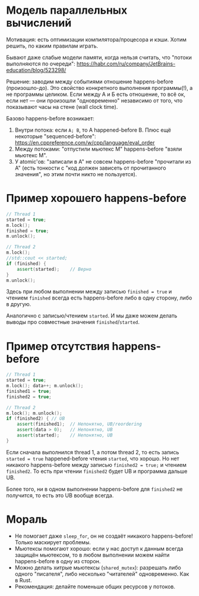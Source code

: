 # Модель параллельных вычислений
Мотивация: есть оптимизации компилятора/процесора и кэши.
Хотим решить, по каким правилам играть.

Бывают даже слабые модели памяти, когда нельзя считать, что "потоки выполняются по очереди": https://habr.com/ru/company/JetBrains-education/blog/523298/

Решение: заводим между событиями отношение happens-before (произошло-до).
Это свойство конкретного выполнения программы(!), а не программы целиком.
Если между А и Б есть отношение, то всё ок, если нет — они произошли "одновременно" независимо от того, что показывают часы на стене (wall clock time).

Базово happens-before возникает:

1. Внутри потока: если `A; B`, то A happened-before B. Плюс ещё некоторые "sequenced-before": https://en.cppreference.com/w/cpp/language/eval_order
2. Между потоками: "отпустили мьютекс M" happens-before "взяли мьютекс M".
3. У atomic'ов: "записали в A" не совсем happens-before "прочитали из A" (есть тонкости с "код должен зависеть от прочитанного значения", но этим почти никто не пользуется).

# Пример хорошего happens-before
```c++
// Thread 1
started = true;
m.lock();
finished = true;
m.unlock();

// Thread 2
m.lock();
//std::cout << started;
if (finished) {
    assert(started);    // Верно
}
m.unlock();
```

Здесь при любом выполнении между записью `finished = true` и чтением `finished`
всегда есть happens-before либо в одну сторону, либо в другую.

Аналогично с записью/чтением `started`.
И мы даже можем делать выводы про совместные значения `finished`/`started`.

# Пример отсутствия happens-before
```c++
// Thread 1
started = true;
m.lock(); data++; m.unlock();
finished1 = true;
finished2 = true;

// Thread 2
m.lock(); m.unlock();
if (finished2) { // UB
    assert(finished1);  // Непонятно, UB/reordering
    assert(data > 0);   // Непонятно, UB
    assert(started);    // Непонятно, UB
}
```

Если сначала выполнился thread 1, а потом thread 2,
то есть запись `started = true` happened-before чтения `started`, что хорошо.
Но нет никакого happens-before между записью `finished2 = true;` и чтением `finished2`.
То есть при чтении `finished2` будет UB и программа дальше UB.

Более того, ни в одном выполнении happens-before для `finished2` не получится,
то есть это UB вообще всегда.

# Мораль
* Не помогает даже `sleep_for`, он не создаёт никакого happens-before!
  Только маскирует проблемы.
* Мьютексы помогают хорошо: если у нас доступ к данным всегда защищён мьютексом, то в любом выполнении можем найти happens-before в одну из сторон.
* Можно делать хитрые мьютексы (`shared_mutex`): разрешать либо одного "писателя", либо несколько "читателей" одновременно.
  Как в Rust.
* Рекомендация: делайте поменьше общих ресурсов у потоков.
